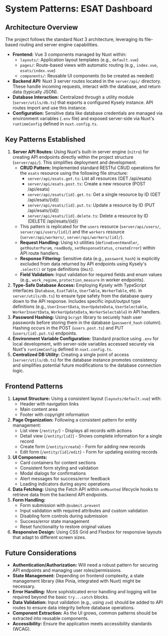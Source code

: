 # System Patterns: ESAT Dashboard

## Architecture Overview

The project follows the standard Nuxt 3 architecture, leveraging its file-based routing and server engine capabilities.

*   **Frontend:** Vue 3 components managed by Nuxt within:
    *   `layouts/`: Application layout templates (e.g., `default.vue`)
    *   `pages/`: Route-based views with automatic routing (e.g., `index.vue`, `esats/index.vue`)
    *   `components/`: Reusable UI components (to be created as needed)
*   **Backend API:** Nuxt 3 server routes located in the `server/api/` directory. These handle incoming requests, interact with the database, and return data (typically JSON).
*   **Database Interaction:** Centralized through a utility module (`server/utils/db.ts`) that exports a configured Kysely instance. API routes import and use this instance.
*   **Configuration:** Sensitive data like database credentials are managed via environment variables (`.env` file) and exposed server-side via Nuxt's `runtimeConfig` defined in `nuxt.config.ts`.

## Key Patterns Established

1.  **Server API Routes:** Using Nuxt's built-in server engine (`nitro`) for creating API endpoints directly within the project structure (`server/api/`). This simplifies deployment and development.
    *   **CRUD Pattern:** Implemented standard RESTful CRUD operations for the `esats` resource using the following file structure:
        *   `server/api/esats.get.ts`: List all resources (GET /api/esats)
        *   `server/api/esats.post.ts`: Create a new resource (POST /api/esats)
        *   `server/api/esats/[id].get.ts`: Get a single resource by ID (GET /api/esats/{id})
        *   `server/api/esats/[id].put.ts`: Update a resource by ID (PUT /api/esats/{id})
        *   `server/api/esats/[id].delete.ts`: Delete a resource by ID (DELETE /api/esats/{id})
    *   This pattern is replicated for the `users` resource (`server/api/users/`, `server/api/users/[id]/`) and the `workers` resource (`server/api/workers/`, `server/api/workers/[id]/`).
    *   **Request Handling:** Using `h3` utilities (`defineEventHandler`, `getRouterParam`, `readBody`, `setResponseStatus`, `createError`) within API route handlers.
    *   **Response Filtering:** Sensitive data (e.g., `password_hash`) is explicitly excluded from data returned by API endpoints using Kysely's `.select()` or type definitions (`Omit`).
    *   **Field Validation:** Input validation for required fields and enum values (e.g., `work_regime`, `protection_measure` in worker endpoints).
2.  **Type-Safe Database Access:** Employing Kysely with TypeScript interfaces (`Database`, `EsatTable`, `UserTable`, `WorkerTable`, etc. in `server/utils/db.ts`) to ensure type safety from the database query down to the API response. Includes specific input/output type definitions (e.g., `UserInsertData`, `UserUpdateData`, `UserSelectable`, `WorkerInsertData`, `WorkerUpdateData`, `WorkerSelectable`) in API handlers.
3.  **Password Hashing:** Using `bcrypt` library to securely hash user passwords before storing them in the database (`password_hash` column). Hashing occurs in the POST (`users.post.ts`) and PUT (`users/[id].put.ts`) endpoints.
4.  **Environment Variable Configuration:** Standard practice using `.env` for local development, with server-side variables accessed securely via Nuxt's `runtimeConfig` defined in `nuxt.config.ts`.
5.  **Centralized DB Utility:** Creating a single point of access (`server/utils/db.ts`) for the database instance promotes consistency and simplifies potential future modifications to the database connection logic.

## Frontend Patterns

1.  **Layout Structure:** Using a consistent layout (`layouts/default.vue`) with:
    *   Header with navigation links
    *   Main content area
    *   Footer with copyright information
2.  **Page Organization:** Following a consistent pattern for entity management:
    *   List view (`/entity/`) - Displays all records with actions
    *   Detail view (`/entity/[id]`) - Shows complete information for a single record
    *   Create form (`/entity/create`) - Form for adding new records
    *   Edit form (`/entity/[id]/edit`) - Form for updating existing records
3.  **UI Components:**
    *   Card containers for content sections
    *   Consistent form styling and validation
    *   Modal dialogs for confirmations
    *   Alert messages for success/error feedback
    *   Loading indicators during async operations
4.  **Data Fetching:** Using the Fetch API within `onMounted` lifecycle hooks to retrieve data from the backend API endpoints.
5.  **Form Handling:**
    *   Form submission with `@submit.prevent`
    *   Input validation with required attributes and custom validation
    *   Disabling form controls during submission
    *   Success/error state management
    *   Reset functionality to restore original values
6.  **Responsive Design:** Using CSS Grid and Flexbox for responsive layouts that adapt to different screen sizes.

## Future Considerations

*   **Authentication/Authorization:** Will need a robust pattern for securing API endpoints and managing user roles/permissions.
*   **State Management:** Depending on frontend complexity, a state management library (like Pinia, integrated with Nuxt) might be necessary.
*   **Error Handling:** More sophisticated error handling and logging will be required beyond the basic `try...catch` blocks.
*   **Data Validation:** Input validation (e.g., using `zod`) should be added to API routes to ensure data integrity before database operations.
*   **Component Extraction:** As the UI grows, common patterns should be extracted into reusable components.
*   **Accessibility:** Ensure the application meets accessibility standards (WCAG).
